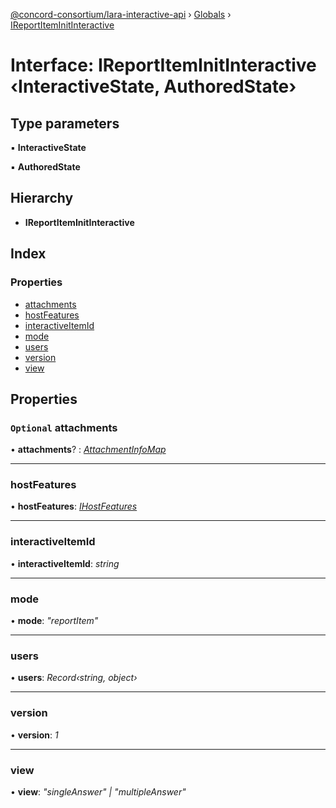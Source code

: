 [@concord-consortium/lara-interactive-api](../README.md) › [Globals](../globals.md) › [IReportItemInitInteractive](ireportiteminitinteractive.md)

# Interface: IReportItemInitInteractive ‹**InteractiveState, AuthoredState**›

## Type parameters

▪ **InteractiveState**

▪ **AuthoredState**

## Hierarchy

* **IReportItemInitInteractive**

## Index

### Properties

* [attachments](ireportiteminitinteractive.md#optional-attachments)
* [hostFeatures](ireportiteminitinteractive.md#hostfeatures)
* [interactiveItemId](ireportiteminitinteractive.md#interactiveitemid)
* [mode](ireportiteminitinteractive.md#mode)
* [users](ireportiteminitinteractive.md#users)
* [version](ireportiteminitinteractive.md#version)
* [view](ireportiteminitinteractive.md#view)

## Properties

### `Optional` attachments

• **attachments**? : *[AttachmentInfoMap](../globals.md#attachmentinfomap)*

___

###  hostFeatures

• **hostFeatures**: *[IHostFeatures](ihostfeatures.md)*

___

###  interactiveItemId

• **interactiveItemId**: *string*

___

###  mode

• **mode**: *"reportItem"*

___

###  users

• **users**: *Record‹string, object›*

___

###  version

• **version**: *1*

___

###  view

• **view**: *"singleAnswer" | "multipleAnswer"*
